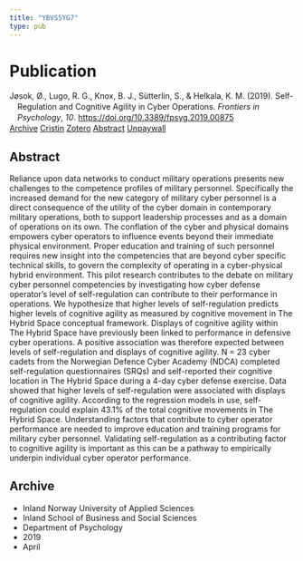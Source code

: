 ```yaml
---
title: "YBVS5YG7"
type: pub
---
```

<h1>Publication</h1>
<article id="csl-bib-container-YBVS5YG7" class="csl-bib-container">
  <div class="csl-bib-body" style="line-height: 1.35; padding-left: 1em; text-indent:-1em;">
  <div class="csl-entry">J&#xF8;sok, &#xD8;., Lugo, R. G., Knox, B. J., S&#xFC;tterlin, S., &amp; Helkala, K. M. (2019). Self-Regulation and Cognitive Agility in Cyber Operations. <i>Frontiers in Psychology</i>, <i>10</i>. <a href="https://doi.org/10.3389/fpsyg.2019.00875">https://doi.org/10.3389/fpsyg.2019.00875</a></div>
</div>
  <div class="csl-bib-buttons">
    <a href="#taxonomy-article-YBVS5YG7" class="csl-bib-button">Archive</a>
    <a href="https://app.cristin.no/results/show.jsf?id=1691375" alt="Cristin URL" class="csl-bib-button">Cristin</a>
    <a href="http://zotero.org/groups/5402882/items/YBVS5YG7" alt="Zotero URL" class="csl-bib-button">Zotero</a>
    <a href="#abstract-article-YBVS5YG7" class="csl-bib-button">Abstract</a>
    <a href="https://www.frontiersin.org/articles/10.3389/fpsyg.2019.00875/pdf" class="csl-bib-button">Unpaywall</a>
  </div>
  <div id="csl-bib-meta-container-YBVS5YG7"></div>
</article>
<div id="csl-bib-meta-YBVS5YG7" class="csl-bib-meta">
  <article id="abstract-article-YBVS5YG7" class="abstract-article">
    <h1>Abstract</h1>
    Reliance upon data networks to conduct military operations presents new challenges to the competence profiles of military personnel. Specifically the increased demand for the new category of military cyber personnel is a direct consequence of the utility of the cyber domain in contemporary military operations, both to support leadership processes and as a domain of operations on its own. The conflation of the cyber and physical domains empowers cyber operators to influence events beyond their immediate physical environment. Proper education and training of such personnel requires new insight into the competencies that are beyond cyber specific technical skills, to govern the complexity of operating in a cyber-physical hybrid environment. This pilot research contributes to the debate on military cyber personnel competencies by investigating how cyber defense operator’s level of self-regulation can contribute to their performance in operations. We hypothesize that higher levels of self-regulation predicts higher levels of cognitive agility as measured by cognitive movement in The Hybrid Space conceptual framework. Displays of cognitive agility within The Hybrid Space have previously been linked to performance in defensive cyber operations. A positive association was therefore expected between levels of self-regulation and displays of cognitive agility. N = 23 cyber cadets from the Norwegian Defence Cyber Academy (NDCA) completed self-regulation questionnaires (SRQs) and self-reported their cognitive location in The Hybrid Space during a 4-day cyber defense exercise. Data showed that higher levels of self-regulation were associated with displays of cognitive agility. According to the regression models in use, self-regulation could explain 43.1% of the total cognitive movements in The Hybrid Space. Understanding factors that contribute to cyber operator performance are needed to improve education and training programs for military cyber personnel. Validating self-regulation as a contributing factor to cognitive agility is important as this can be a pathway to empirically underpin individual cyber operator performance.
  </article>
  <article id="taxonomy-article-YBVS5YG7" class="taxonomy-article">
    <h1>Archive</h1>
    <ul>
      <li>Inland Norway University of Applied Sciences</li>
      <li>Inland School of Business and Social Sciences</li>
      <li>Department of Psychology</li>
      <li>2019</li>
      <li>April</li>
    </ul>
  </article>
</div>
